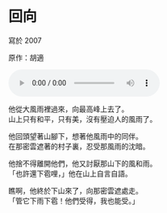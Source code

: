 # 回向

寫於 2007

原作：胡適

<audio src="return.mp3" controls>
Your browser does not support the audio element.
</audio>

他從大風雨裡過來，向最高峰上去了。<br>
山上只有和平，只有美，沒有壓迫人的風雨了。

他回頭望著山腳下，想著他風雨中的同伴。<br>
在那密雲遮著的村子裏，忍受那風雨的沈暗。

他捨不得離開他們，他又討厭那山下的風和雨。<br>
「也許還下雹哩，」他在山上自言自語。

瞧啊，他終於下山來了，向那密雲遮處走。<br>
「管它下雨下雹！他們受得，我也能受。」
